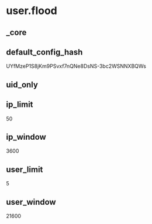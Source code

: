 # user.flood

## _core

## default_config_hash
UYfMzeP1S8jKm9PSvxf7nQNe8DsNS-3bc2WSNNXBQWs

## uid_only


## ip_limit
50

## ip_window
3600

## user_limit
5

## user_window
21600
